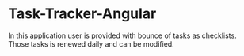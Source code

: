 # Task-Tracker-Angular
In this application user is provided with bounce of tasks as checklists. Those tasks is renewed daily and can be modified.
